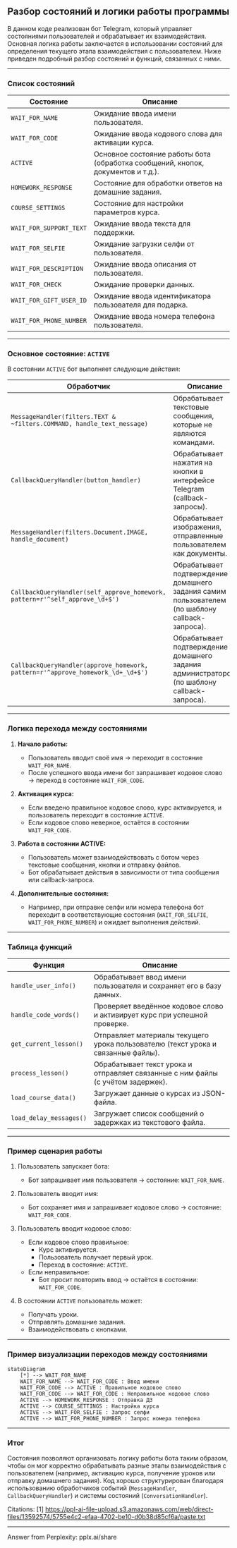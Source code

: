 ## Разбор состояний и логики работы программы

В данном коде реализован бот Telegram, который управляет состояниями пользователей и обрабатывает их взаимодействия. Основная логика работы заключается в использовании состояний для определения текущего этапа взаимодействия с пользователем. Ниже приведен подробный разбор состояний и функций, связанных с ними.

---

### Список состояний

| **Состояние**               | **Описание**                                                                                 |
|------------------------------|---------------------------------------------------------------------------------------------|
| `WAIT_FOR_NAME`             | Ожидание ввода имени пользователя.                                                          |
| `WAIT_FOR_CODE`             | Ожидание ввода кодового слова для активации курса.                                          |
| `ACTIVE`                    | Основное состояние работы бота (обработка сообщений, кнопок, документов и т.д.).           |
| `HOMEWORK_RESPONSE`         | Состояние для обработки ответов на домашние задания.                                        |
| `COURSE_SETTINGS`           | Состояние для настройки параметров курса.                                                  |
| `WAIT_FOR_SUPPORT_TEXT`     | Ожидание ввода текста для поддержки.                                                        |
| `WAIT_FOR_SELFIE`           | Ожидание загрузки селфи от пользователя.                                                   |
| `WAIT_FOR_DESCRIPTION`      | Ожидание ввода описания от пользователя.                                                    |
| `WAIT_FOR_CHECK`            | Ожидание проверки данных.                                                                   |
| `WAIT_FOR_GIFT_USER_ID`     | Ожидание ввода идентификатора пользователя для подарка.                                     |
| `WAIT_FOR_PHONE_NUMBER`     | Ожидание ввода номера телефона пользователя.                                                |

---

### Основное состояние: `ACTIVE`

В состоянии `ACTIVE` бот выполняет следующие действия:

| **Обработчик**                          | **Описание**                                                                                       |
|-----------------------------------------|---------------------------------------------------------------------------------------------------|
| `MessageHandler(filters.TEXT & ~filters.COMMAND, handle_text_message)` | Обрабатывает текстовые сообщения, которые не являются командами.                                  |
| `CallbackQueryHandler(button_handler)`  | Обрабатывает нажатия на кнопки в интерфейсе Telegram (callback-запросы).                          |
| `MessageHandler(filters.Document.IMAGE, handle_document)`             | Обрабатывает изображения, отправленные пользователем как документы.                               |
| `CallbackQueryHandler(self_approve_homework, pattern=r'^self_approve_\d+$')` | Обрабатывает подтверждение домашнего задания самим пользователем (по шаблону callback-запроса).   |
| `CallbackQueryHandler(approve_homework, pattern=r'^approve_homework_\d+_\d+$')` | Обрабатывает подтверждение домашнего задания администратором (по шаблону callback-запроса).       |

---

### Логика перехода между состояниями

1. **Начало работы:**
   - Пользователь вводит своё имя → переходит в состояние `WAIT_FOR_NAME`.
   - После успешного ввода имени бот запрашивает кодовое слово → переход в состояние `WAIT_FOR_CODE`.

2. **Активация курса:**
   - Если введено правильное кодовое слово, курс активируется, и пользователь переходит в состояние `ACTIVE`.
   - Если кодовое слово неверное, остаётся в состоянии `WAIT_FOR_CODE`.

3. **Работа в состоянии ACTIVE:**
   - Пользователь может взаимодействовать с ботом через текстовые сообщения, кнопки и отправку файлов.
   - Бот обрабатывает действия в зависимости от типа сообщения или callback-запроса.

4. **Дополнительные состояния:**
   - Например, при отправке селфи или номера телефона бот переходит в соответствующие состояния (`WAIT_FOR_SELFIE`, `WAIT_FOR_PHONE_NUMBER`) и ожидает выполнения действий.

---

### Таблица функций

| **Функция**                  | **Описание**                                                                                 |
|------------------------------|---------------------------------------------------------------------------------------------|
| `handle_user_info()`         | Обрабатывает ввод имени пользователя и сохраняет его в базу данных.                         |
| `handle_code_words()`        | Проверяет введённое кодовое слово и активирует курс при успешной проверке.                  |
| `get_current_lesson()`       | Отправляет материалы текущего урока пользователю (текст урока и связанные файлы).           |
| `process_lesson()`           | Обрабатывает текст урока и отправляет связанные с ним файлы (с учётом задержек).            |
| `load_course_data()`         | Загружает данные о курсах из JSON-файла.                                                    |
| `load_delay_messages()`      | Загружает список сообщений о задержках из текстового файла.                                 |

---

### Пример сценария работы

1. Пользователь запускает бота:
   - Бот запрашивает имя пользователя → состояние: `WAIT_FOR_NAME`.

2. Пользователь вводит имя:
   - Бот сохраняет имя и запрашивает кодовое слово → состояние: `WAIT_FOR_CODE`.

3. Пользователь вводит кодовое слово:
   - Если кодовое слово правильное:
     - Курс активируется.
     - Пользователь получает первый урок.
     - Переход в состояние: `ACTIVE`.
   - Если неправильное:
     - Бот просит повторить ввод → остаётся в состоянии: `WAIT_FOR_CODE`.

4. В состоянии `ACTIVE` пользователь может:
   - Получать уроки.
   - Отправлять домашние задания.
   - Взаимодействовать с кнопками.

---

### Пример визуализации переходов между состояниями

```mermaid
stateDiagram
    [*] --> WAIT_FOR_NAME
    WAIT_FOR_NAME --> WAIT_FOR_CODE : Ввод имени
    WAIT_FOR_CODE --> ACTIVE : Правильное кодовое слово
    WAIT_FOR_CODE --> WAIT_FOR_CODE : Неправильное кодовое слово
    ACTIVE --> HOMEWORK_RESPONSE : Отправка ДЗ
    ACTIVE --> COURSE_SETTINGS : Настройка курса
    ACTIVE --> WAIT_FOR_SELFIE : Запрос селфи
    ACTIVE --> WAIT_FOR_PHONE_NUMBER : Запрос номера телефона
```

---

### Итог

Состояния позволяют организовать логику работы бота таким образом, чтобы он мог корректно обрабатывать разные этапы взаимодействия с пользователем (например, активацию курса, получение уроков или отправку домашнего задания). Код хорошо структурирован благодаря использованию обработчиков событий (`MessageHandler`, `CallbackQueryHandler`) и системы состояний (`ConversationHandler`).

Citations:
[1] https://ppl-ai-file-upload.s3.amazonaws.com/web/direct-files/13592574/5755e4c2-efaa-4702-be10-d0b38d85cf6a/paste.txt

---
Answer from Perplexity: pplx.ai/share